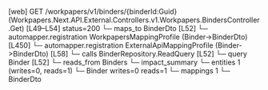[web] GET /workpapers/v1/binders/{binderId:Guid}  (Workpapers.Next.API.External.Controllers.v1.Workpapers.BindersController.Get)  [L49–L54] status=200
  └─ maps_to BinderDto [L52]
    └─ automapper.registration WorkpapersMappingProfile (Binder->BinderDto) [L450]
    └─ automapper.registration ExternalApiMappingProfile (Binder->BinderDto) [L58]
  └─ calls BinderRepository.ReadQuery [L52]
  └─ query Binder [L52]
    └─ reads_from Binders
  └─ impact_summary
    └─ entities 1 (writes=0, reads=1)
      └─ Binder writes=0 reads=1
    └─ mappings 1
      └─ BinderDto

